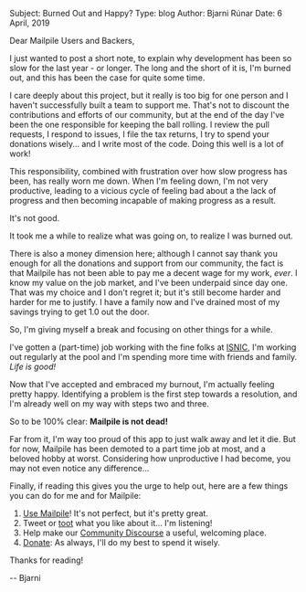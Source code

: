 Subject: Burned Out and Happy?
Type: blog
Author: Bjarni Rúnar
Date: 6 April, 2019

Dear Mailpile Users and Backers,

I just wanted to post a short note, to explain why development has been
so slow for the last year - or longer. The long and the short of it is,
I'm burned out, and this has been the case for quite some time.

I care deeply about this project, but it really is too big for one
person and I haven't successfully built a team to support me. That's not
to discount the contributions and efforts of our community, but at the
end of the day I've been the one responsible for keeping the ball
rolling. I review the pull requests, I respond to issues, I file the tax
returns, I try to spend your donations wisely... and I write most of the
code. Doing this well is a lot of work!

This responsibility, combined with frustration over how slow progress
has been, has really worn me down. When I'm feeling down, I'm not very
productive, leading to a vicious cycle of feeling bad about a the lack
of progress and then becoming incapable of making progress as a result.

It's not good.

It took me a while to realize what was going on, to realize I was burned
out.

There is also a money dimension here; although I cannot say thank you
enough for all the donations and support from our community, the fact is
that Mailpile has not been able to pay me a decent wage for my work,
*ever*. I know my value on the job market, and I've been underpaid since
day one. That was my choice and I don't regret it; but it's still become
harder and harder for me to justify. I have a family now and I've
drained most of my savings trying to get 1.0 out the door.

So, I'm giving myself a break and focusing on other things for a while.

I've gotten a (part-time) job working with the fine folks at
[ISNIC](https://isnic.is/), I'm working out regularly at the pool and
I'm spending more time with friends and family. *Life is good!*

Now that I've accepted and embraced my burnout, I'm actually feeling
pretty happy.  Identifying a problem is the first step towards a
resolution, and I'm already well on my way with steps two and three.

So to be 100% clear: **Mailpile is not dead!**

Far from it, I'm way too proud of this app to just walk away and let it
die. But for now, Mailpile has been demoted to a part time job at most,
and a beloved hobby at worst. Considering how unproductive I had become,
you may not even notice any difference...

Finally, if reading this gives you the urge to help out, here are a few
things you can do for me and for Mailpile:

<ol>
<li><a href="/download/">Use Mailpile</a>! It's not perfect, but it's pretty great.
<li>Tweet or <a href="https://joinmastodon.org/">toot</a> what you like about it...
    I'm listening!
<li>Help make our <a href="https://community.mailpile.is/categories">Community Discourse</a>
    a useful, welcoming place.
<li><a href="/donate/">Donate</a>: As always, I'll do my best to spend it wisely.
</ol>

Thanks for reading!

 -- Bjarni
